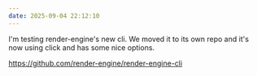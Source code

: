 ```yaml
---
date: 2025-09-04 22:12:10
---
```


I'm testing render-engine's new cli. We moved it to its own repo and it's now using click and has some nice options.

<https://github.com/render-engine/render-engine-cli>
